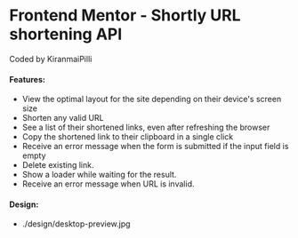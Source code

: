 # Frontend Mentor - Shortly URL shortening API
Coded by KiranmaiPilli

#### Features: 
- View the optimal layout for the site depending on their device's screen size
- Shorten any valid URL
- See a list of their shortened links, even after refreshing the browser
- Copy the shortened link to their clipboard in a single click
- Receive an error message when the form is submitted if the input field is empty
- Delete existing link.
- Show a loader while waiting for the result.
- Receive an error message when URL is invalid.

#### Design: 
- ./design/desktop-preview.jpg
